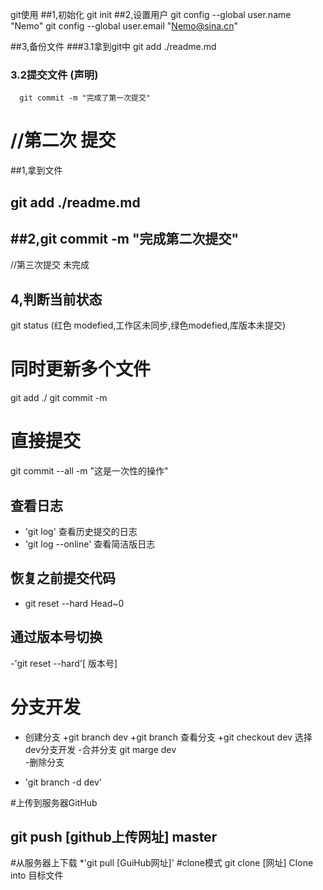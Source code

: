 git使用
##1,初始化 git init
##2,设置用户
   git config --global user.name "Nemo"
   git config --global user.email "Nemo@sina.cn"

##3,备份文件
  ###3.1拿到git中 
      git add ./readme.md 
 ### 3.2提交文件 (声明)
      git commit -m "完成了第一次提交"
# //第二次 提交
##1,拿到文件
## git add ./readme.md
## ##2,git commit -m "完成第二次提交"

 //第三次提交 未完成
## 4,判断当前状态
  git status  (红色 modefied,工作区未同步,绿色modefied,库版本未提交)
# 同时更新多个文件
 git add ./
 git commit -m
# 直接提交
git commit --all -m "这是一次性的操作"
## 查看日志
 - 'git log' 查看历史提交的日志
 - 'git log --online' 查看简洁版日志
## 恢复之前提交代码
 - git reset --hard Head~0
## 通过版本号切换
 -'git reset --hard'[ 版本号]
# 分支开发
- 创建分支
 +git branch dev
 +git branch 查看分支
 +git checkout dev 选择dev分支开发
-合并分支
 git marge dev	
-删除分支
 * 'git branch -d dev'

#上传到服务器GitHub
 ## git push [github上传网址] master
#从服务器上下载
 *'git pull [GuiHub网址]'
#clone模式
git clone [网址] Clone into 目标文件

